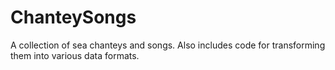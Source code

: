 ChanteySongs
============

A collection of sea chanteys and songs. Also includes code for transforming them into various data formats.
